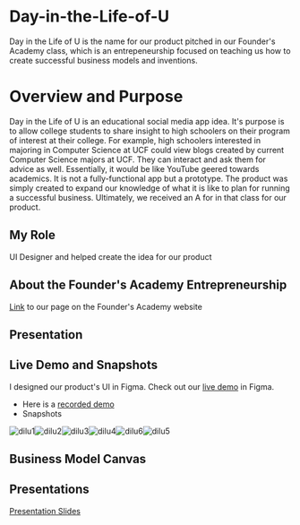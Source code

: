 # Day-in-the-Life-of-U
Day in the Life of U is the name for our product pitched in our Founder's Academy class, which is an entrepeneurship focused on teaching us how to create successful business models and inventions. 

# Overview and Purpose
Day in the Life of U is an educational social media app idea. It's purpose is to allow college students to share insight to high schoolers on their program of interest at their college. For example, high schoolers interested in majoring in Computer Science at UCF could view blogs created by current Computer Science majors at UCF. They can interact and ask them for advice as well. Essentially, it would be like YouTube geered towards academics. It is not a fully-functional app but a prototype. The product was simply created to expand our knowledge of what it is like to plan for running a successful business. Ultimately, we received an A for in that class for our product. 

## My Role
UI Designer and helped create the idea for our product

## About the Founder's Academy Entrepreneurship
[Link](https://www.cecs.ucf.edu/flit-path/entrepreneurship-pathway/) to our page on the Founder's Academy website

## Presentation 

## Live Demo and Snapshots
I designed our product's UI in Figma. 
Check out our [live demo](https://www.figma.com/proto/4RfeppMmC3USBXzRMObmfl/Day-In-The-Life-Of-U?node-id=10%3A7&scaling=min-zoom&page-id=0%3A1&starting-point-node-id=2%3A2) in Figma.

- Here is a [recorded demo](https://drive.google.com/file/d/1UAVKgWYo7domz1PWwbY9VqlTFwibOFSI/view)
- Snapshots

![dilu1](https://user-images.githubusercontent.com/36057651/175828198-6bd209ea-0d42-48c7-ba75-ba284f21229c.PNG)![dilu2](https://user-images.githubusercontent.com/36057651/175828206-cea315d4-c28f-4974-bff3-39070add3516.PNG)![dilu3](https://user-images.githubusercontent.com/36057651/175828216-87fa6628-3aab-4987-a82e-728ab693743a.PNG)![dilu4](https://user-images.githubusercontent.com/36057651/175828221-5f0b1f8e-4921-4e83-a777-8508b60fa3c1.PNG)![dilu6](https://user-images.githubusercontent.com/36057651/175828235-2307582e-d509-4e67-86ce-a628b0974620.PNG)![dilu5](https://user-images.githubusercontent.com/36057651/175828230-c03f8a39-5462-4049-8c05-2ad623da3828.PNG)

## Business Model Canvas

## Presentations
[Presentation Slides](https://docs.google.com/presentation/d/1jjXVPlqPXh98m4ajTFm-Ckfk__YfPct0o2c1hvj2Ug8/edit?usp=sharing)
